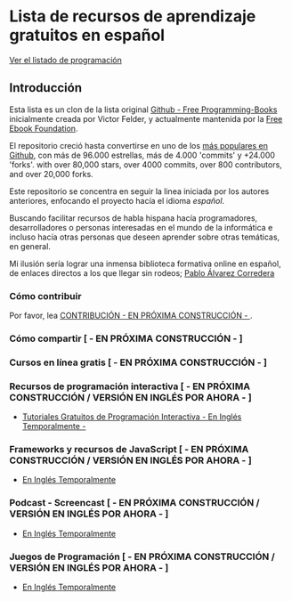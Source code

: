 # Lista de recursos de aprendizaje gratuitos en español

[Ver el listado de programación](/libros-programacion-gratis.md)

## Introducción
Esta lista es un clon de la lista original [Github - Free Programming-Books](https://github.com/EbookFoundation/free-programming-books) inicialmente creada por Victor Felder, y actualmente mantenida por la  [Free Ebook Foundation](https://ebookfoundation.org). 

El repositorio creció hasta convertirse en uno de los [más populares en Github](https://octoverse.github.com/), con más de 96.000 estrellas, más de 4.000 'commits' y +24.000 'forks'.
with over 80,000 stars, over 4000 commits, over 800 contributors, and over 20,000 forks.

Este repositorio se concentra en seguir la linea iniciada por los autores anteriores, enfocando el proyecto hacía el idioma *español*.

Buscando facilitar recursos de habla hispana hacía programadores, desarrolladores o personas interesadas en el mundo de la informática e incluso hacía otras personas que deseen aprender sobre otras temáticas, en general. 
 
Mi ilusión sería lograr una inmensa biblioteca formativa online en español, de enlaces directos a los que llegar sin rodeos; [Pablo Álvarez Corredera](http://www.pabloalvarezcorredera.com)

### Cómo contribuir

Por favor, lea [CONTRIBUCIÓN - EN PRÓXIMA CONSTRUCCIÓN - ](/contribucion.md).

### Cómo compartir [ - EN PRÓXIMA CONSTRUCCIÓN - ]


### Cursos en línea gratis [ - EN PRÓXIMA CONSTRUCCIÓN - ]


### Recursos de programación interactiva [ - EN PRÓXIMA CONSTRUCCIÓN / VERSIÓN EN INGLÉS POR AHORA - ]
+ [Tutoriales Gratuitos de Programación Interactiva - En Inglés Temporalmente -](/free-programming-interactive-tutorials-en.md)


### Frameworks y recursos de JavaScript [ - EN PRÓXIMA CONSTRUCCIÓN / VERSIÓN EN INGLÉS POR AHORA - ]
+ [En Inglés Temporalmente](https://github.com/EbookFoundation/free-programming-books/blob/master/javascript-frameworks-resources.md)


### Podcast - Screencast [ - EN PRÓXIMA CONSTRUCCIÓN / VERSIÓN EN INGLÉS POR AHORA - ]
+ [En Inglés Temporalmente](https://github.com/EbookFoundation/free-programming-books/blob/master/free-podcasts-screencasts-cs.md)


### Juegos de Programación [ - EN PRÓXIMA CONSTRUCCIÓN / VERSIÓN EN INGLÉS POR AHORA - ]
+ [En Inglés Temporalmente](https://github.com/EbookFoundation/free-programming-books/blob/master/free-programming-playgrounds.md)
